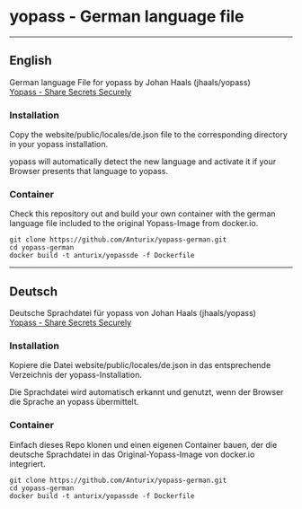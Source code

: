 
# yopass - German language file

---
## English
German language File for yopass by Johan Haals (jhaals/yopass)   
[Yopass - Share Secrets Securely](https://github.com/jhaals/yopass)

### Installation

Copy the website/public/locales/de.json file to the corresponding directory in your yopass installation.

yopass will automatically detect the new language and activate it if your Browser presents that language to yopass.

### Container

Check this repository out and build your own container with the german language file included to the original Yopass-Image from docker.io.

```
git clone https://github.com/Anturix/yopass-german.git
cd yopass-german
docker build -t anturix/yopassde -f Dockerfile
```

---
## Deutsch

Deutsche Sprachdatei für yopass von Johan Haals (jhaals/yopass)   
[Yopass - Share Secrets Securely](https://github.com/jhaals/yopass)

### Installation

Kopiere die Datei website/public/locales/de.json in das entsprechende Verzeichnis der yopass-Installation.

Die Sprachdatei wird automatisch erkannt und genutzt, wenn der Browser die Sprache an yopass übermittelt.

### Container

Einfach dieses Repo klonen und einen eigenen Container bauen, der die deutsche Sprachdatei in das Original-Yopass-Image von docker.io integriert.

```
git clone https://github.com/Anturix/yopass-german.git
cd yopass-german
docker build -t anturix/yopassde -f Dockerfile
```
